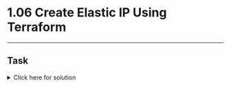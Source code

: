 # 1.06 Create Elastic IP Using Terraform
---
## Task

<details>
  <summary>Click here for solution</summary>

  ## Solution
  
</details>
